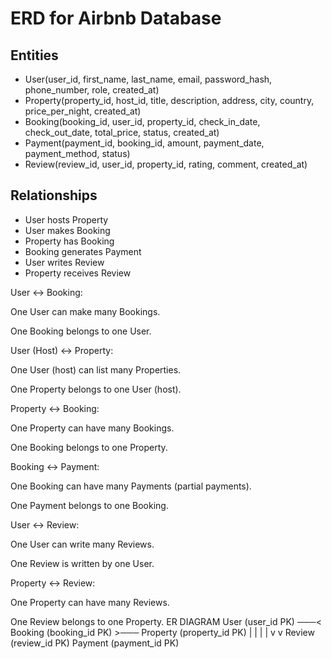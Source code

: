 # ERD for Airbnb Database

## Entities
- User(user_id, first_name, last_name, email, password_hash, phone_number, role, created_at)
- Property(property_id, host_id, title, description, address, city, country, price_per_night, created_at)
- Booking(booking_id, user_id, property_id, check_in_date, check_out_date, total_price, status, created_at)
- Payment(payment_id, booking_id, amount, payment_date, payment_method, status)
- Review(review_id, user_id, property_id, rating, comment, created_at)

## Relationships
- User hosts Property
- User makes Booking
- Property has Booking
- Booking generates Payment
- User writes Review
- Property receives Review

User ↔ Booking:

One User can make many Bookings.

One Booking belongs to one User.

User (Host) ↔ Property:

One User (host) can list many Properties.

One Property belongs to one User (host).

Property ↔ Booking:

One Property can have many Bookings.

One Booking belongs to one Property.

Booking ↔ Payment:

One Booking can have many Payments (partial payments).

One Payment belongs to one Booking.

User ↔ Review:

One User can write many Reviews.

One Review is written by one User.

Property ↔ Review:

One Property can have many Reviews.

One Review belongs to one Property.
ER DIAGRAM
User (user_id PK) ───< Booking (booking_id PK) >─── Property (property_id PK)
        |                                  |
        |                                  |
        v                                  v
     Review (review_id PK)             Payment (payment_id PK)

